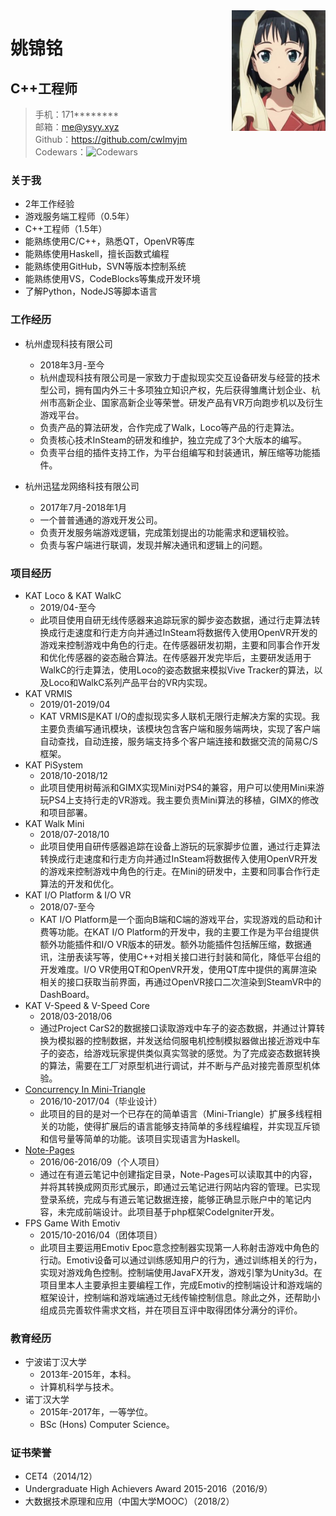 <img src="https://raw.githubusercontent.com/cwlmyjm/cv/master/photo.jpg" width = "150" align=right>

# 姚锦铭
## C++工程师
> 手机：171********    
> 邮箱：me@ysyy.xyz  
> Github：https://github.com/cwlmyjm  
> Codewars：![Codewars](https://www.codewars.com/users/cwlmyjm/badges/micro)  

### 关于我
- 2年工作经验
- 游戏服务端工程师（0.5年）
- C++工程师（1.5年）
- 能熟练使用C/C++，熟悉QT，OpenVR等库
- 能熟练使用Haskell，擅长函数式编程
- 能熟练使用GitHub，SVN等版本控制系统
- 能熟练使用VS，CodeBlocks等集成开发环境
- 了解Python，NodeJS等脚本语言

### 工作经历
- 杭州虚现科技有限公司
    - 2018年3月-至今
    - 杭州虚现科技有限公司是一家致力于虚拟现实交互设备研发与经营的技术型公司，拥有国内外三十多项独立知识产权，先后获得雏鹰计划企业、杭州市高新企业、国家高新企业等荣誉。研发产品有VR万向跑步机以及衍生游戏平台。
    - 负责产品的算法研发，合作完成了Walk，Loco等产品的行走算法。
    - 负责核心技术InSteam的研发和维护，独立完成了3个大版本的编写。
    - 负责平台组的插件支持工作，为平台组编写和封装通讯，解压缩等功能插件。

- 杭州迅猛龙网络科技有限公司
    - 2017年7月-2018年1月
    - 一个普普通通的游戏开发公司。
    - 负责开发服务端游戏逻辑，完成策划提出的功能需求和逻辑校验。
    - 负责与客户端进行联调，发现并解决通讯和逻辑上的问题。

### 项目经历
- KAT Loco & KAT WalkC
    - 2019/04-至今
    - 此项目使用自研无线传感器来追踪玩家的脚步姿态数据，通过行走算法转换成行走速度和行走方向并通过InSteam将数据传入使用OpenVR开发的游戏来控制游戏中角色的行走。在传感器研发初期，主要和同事合作开发和优化传感器的姿态融合算法。在传感器开发完毕后，主要研发适用于WalkC的行走算法，使用Loco的姿态数据来模拟Vive Tracker的算法，以及Loco和WalkC系列产品平台的VR内实现。
- KAT VRMIS
    - 2019/01-2019/04
    - KAT VRMIS是KAT I/O的虚拟现实多人联机无限行走解决方案的实现。我主要负责编写通讯模块，该模块包含客户端和服务端两块，实现了客户端自动查找，自动连接，服务端支持多个客户端连接和数据交流的简易C/S框架。
- KAT PiSystem
    - 2018/10-2018/12
    - 此项目使用树莓派和GIMX实现Mini对PS4的兼容，用户可以使用Mini来游玩PS4上支持行走的VR游戏。我主要负责Mini算法的移植，GIMX的修改和项目部署。
- KAT Walk Mini
    - 2018/07-2018/10
    - 此项目使用自研传感器追踪在设备上游玩的玩家脚步位置，通过行走算法转换成行走速度和行走方向并通过InSteam将数据传入使用OpenVR开发的游戏来控制游戏中角色的行走。在Mini的研发中，主要和同事合作行走算法的开发和优化。
- KAT I/O Platform & I/O VR
    - 2018/07-至今
    - KAT I/O Platform是一个面向B端和C端的游戏平台，实现游戏的启动和计费等功能。在KAT I/O Platform的开发中，我的主要工作是为平台组提供额外功能插件和I/O VR版本的研发。额外功能插件包括解压缩，数据通讯，注册表读写等，使用C++对相关接口进行封装和简化，降低平台组的开发难度。I/O VR使用QT和OpenVR开发，使用QT库中提供的离屏渲染相关的接口获取当前界面，再通过OpenVR接口二次渲染到SteamVR中的DashBoard。
- KAT V-Speed & V-Speed Core
    - 2018/03-2018/06
    - 通过Project CarS2的数据接口读取游戏中车子的姿态数据，并通过计算转换为模拟器的控制数据，并发送给伺服电机控制模拟器做出接近游戏中车子的姿态，给游戏玩家提供类似真实驾驶的感觉。为了完成姿态数据转换的算法，需要在工厂对原型机进行调试，并不断与产品对接完善原型机体验。
- [Concurrency In Mini-Triangle](https://github.com/cwlmyjm/GraduationProject)
    - 2016/10-2017/04（毕业设计）
    - 此项目的目的是对一个已存在的简单语言（Mini-Triangle）扩展多线程相关的功能，使得扩展后的语言能够支持简单的多线程编程，并实现互斥锁和信号量等简单的功能。该项目实现语言为Haskell。
- [Note-Pages](https://github.com/cwlmyjm/note-pages)
    - 2016/06-2016/09（个人项目）
    - 通过在有道云笔记中创建指定目录，Note-Pages可以读取其中的内容，并将其转换成网页形式展示，即通过云笔记进行网站内容的管理。已实现登录系统，完成与有道云笔记数据连接，能够正确显示账户中的笔记内容，未完成前端设计。此项目基于php框架CodeIgniter开发。
- FPS Game With Emotiv
    - 2015/10-2016/04（团体项目）
    - 此项目主要运用Emotiv Epoc意念控制器实现第一人称射击游戏中角色的行动。Emotiv设备可以通过训练感知用户的行为，通过训练相关的行为，实现对游戏角色控制。控制端使用JavaFX开发，游戏引擎为Unity3d。在项目里本人主要承担主要编程工作，完成Emotiv的控制端设计和游戏端的框架设计，控制端和游戏端通过无线传输控制信息。除此之外，还帮助小组成员完善软件需求文档，并在项目互评中取得团体分满分的评价。

### 教育经历
- 宁波诺丁汉大学
    - 2013年-2015年，本科。
    - 计算机科学与技术。
- 诺丁汉大学
    - 2015年-2017年，一等学位。
    - BSc (Hons) Computer Science。

### 证书荣誉
- CET4（2014/12）
- Undergraduate High Achievers Award 2015-2016（2016/9）
- 大数据技术原理和应用（中国大学MOOC）（2018/2）
